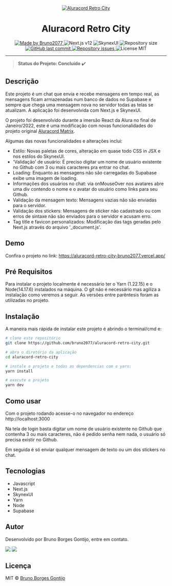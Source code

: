 <div align="center">
    <a href="https://aluracord-retro-city-bruno2077.vercel.app/" >
      <img src="https://i.ibb.co/TYTdd9n/friso.jpg" style="max-width: 400px;"alt="Aluracord Retro City">
    </a>

# Aluracord Retro City

</div>

<div align="center">

  <a href="https://bruno2077.github.io/">
    <img alt="Made by Bruno2077" src="https://img.shields.io/badge/Feito%20por-Bruno2077-blueviolet">
  </a>

  <img alt="Next.js v12" src="https://img.shields.io/badge/Next.js-12.0.8-blue">
  
  <img alt="SkynexUI" src="https://img.shields.io/badge/SkynexUI-1.24.2-orange">

  <img alt="Repository size" src="https://img.shields.io/github/repo-size/bruno2077/aluracord-retro-city.svg">
  
  <a href="https://github.com/bruno2077/aluracord-retro-city/commits/main">
    <img alt="GitHub last commit" src="https://img.shields.io/github/last-commit/bruno2077/aluracord-retro-city.svg">
  </a>

  <a href="https://github.com/bruno2077/aluracord-retro-city/issues">
    <img alt="Repository issues" src="https://img.shields.io/github/issues/bruno2077/aluracord-retro-city.svg">
  </a>

  <img alt="License MIT" src="https://img.shields.io/github/license/bruno2077/aluracord-retro-city.svg">
</div>

<hr>

> **Status do Projeto: Concluído** :heavy_check_mark:

## Descrição
Este projeto é um chat que envia e recebe mensagens em tempo real, as mensagens ficam armazenadas num banco de dados no Supabase e sempre que chega uma mensagem nova no servidor todas as telas se atualizam. A aplicação foi desenvolvida com Next.js e SkynexUI. 

O projeto foi desenvolvido durante a imersão React da Alura no final de Janeiro/2022, este é uma modificação com novas funcionalidades do projeto original [Aluracord Matrix](https://github.com/alura-challenges/aluracord-matrix). 

Algumas das novas funcionalidades e alterações inclui: 
- Estilo: Novas paletas de cores, alteração em quase todo CSS in JSX e nos estilos do SkynexUI.
- 'Validação' de usuário: É preciso digitar um nome de usuário existente no Github com 3 ou mais caracteres pra entrar no chat. 
- Loading: Enquanto as mensagens não são carregadas do Supabase exibe uma imagem de loading.
- Informações dos usuários no chat: via onMouseOver nos avatares abre uma div contendo o nome e o avatar do usuário como links para seu Github. 
- Validação da mensagem texto: Mensagens vazias não são enviadas para o servidor.
- Validação dos stickers: Mensagens de sticker não cadastrado ou com erros de sintaxe não são enviados para o servidor e acusam erro.
- Tag title e favicon personalizados: Modificação das tags geradas pelo Next.js através do arquivo '_document.js'.

## Demo
Confira o projeto no link: https://aluracord-retro-city-bruno2077.vercel.app/

## Pré Requisitos
Para instalar o projeto localmente é necessário ter o Yarn (1.22.15) e o Node(14.17.6) instalados na máquina. O git não é necessário mas agiliza a instalação como veremos a seguir. As versões entre parêntesis foram as utilizadas no projeto.

## Instalação
A maneira mais rápida de instalar este projeto é abrindo o terminal/cmd e:

```bash
# clone este repositório
git clone https://github.com/bruno2077/aluracord-retro-city.git

# abra o diretório da aplicação
cd aluracord-retro-city

# instale o projeto e todas as dependencias com o yarn:
yarn install

# execute o projeto
yarn dev

```

## Como usar
Com o projeto rodando acesse-o no navegador no endereço http://localhost:3000 

Na tela de login basta digitar um nome de usuário existente no Github que contenha 3 ou mais caracteres, não é pedido senha nem nada, o usuário só precisa existir no Github.

Em seguida é só enviar qualquer mensagem de texto ou um dos stickers no chat.

## Tecnologias

- Javascript
- Next.js
- SkynexUI
- Yarn
- Node
- Supabase

## Autor
Desenvolvido por Bruno Borges Gontijo, entre em contato.

[<img src="https://img.shields.io/badge/linkedin-%230077B5.svg?&style=for-the-badge&logo=linkedin&logoColor=white" />](https://www.linkedin.com/in/bruno2077/) [<img src="https://img.shields.io/badge/Microsoft_Outlook-0078D4?style=for-the-badge&logo=microsoft-outlook&logoColor=white "/>](mailto:assembleia23@hotmail.com)

## Licença
MIT © [Bruno Borges Gontijo](https://bruno2077.github.io)